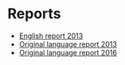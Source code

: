 #  Reports

* [English report 2013](http://inspire.jrc.ec.europa.eu/reports/country_reports_mr2012/SE-INSPIRE-Report-2013_ENV-2013-00443-00-00-EN-TRA-00.pdf)
* [Original language report 2013](https://www.geodata.se/globalassets/dokument/inspire/memberstatereport_2013.pdf)
* [Original language report 2016](http://cdr.eionet.europa.eu/se/eu/inspire/reporting/envvzh0ma)






